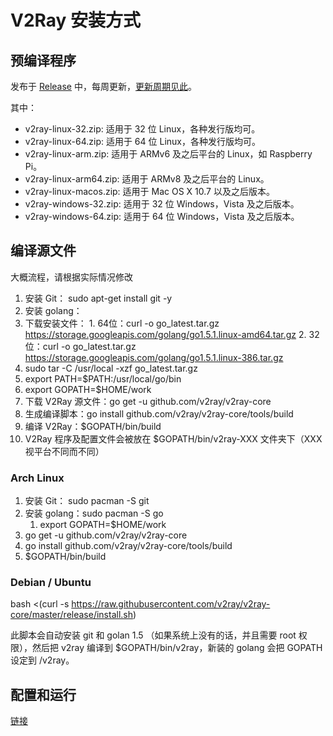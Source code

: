 # V2Ray 安装方式

## 预编译程序
发布于 [Release](https://github.com/v2ray/v2ray-core/releases) 中，每周更新，[更新周期见此](https://github.com/V2Ray/v2ray-core/blob/master/spec/roadmap.md)。

其中：
* v2ray-linux-32.zip: 适用于 32 位 Linux，各种发行版均可。
* v2ray-linux-64.zip: 适用于 64 位 Linux，各种发行版均可。
* v2ray-linux-arm.zip: 适用于 ARMv6 及之后平台的 Linux，如 Raspberry Pi。
* v2ray-linux-arm64.zip: 适用于 ARMv8 及之后平台的 Linux。
* v2ray-linux-macos.zip: 适用于 Mac OS X 10.7 以及之后版本。
* v2ray-windows-32.zip: 适用于 32 位 Windows，Vista 及之后版本。
* v2ray-windows-64.zip: 适用于 64 位 Windows，Vista 及之后版本。

## 编译源文件

大概流程，请根据实际情况修改

1. 安装 Git： sudo apt-get install git -y
2. 安装 golang：
  1. 下载安装文件：
    1. 64位：curl -o go_latest.tar.gz https://storage.googleapis.com/golang/go1.5.1.linux-amd64.tar.gz
    2. 32位：curl -o go_latest.tar.gz https://storage.googleapis.com/golang/go1.5.1.linux-386.tar.gz
  2. sudo tar -C /usr/local -xzf go_latest.tar.gz
  3. export PATH=$PATH:/usr/local/go/bin
  4. export GOPATH=$HOME/work
3. 下载 V2Ray 源文件：go get -u github.com/v2ray/v2ray-core
4. 生成编译脚本：go install github.com/v2ray/v2ray-core/tools/build
5. 编译 V2Ray：$GOPATH/bin/build
6. V2Ray 程序及配置文件会被放在 $GOPATH/bin/v2ray-XXX 文件夹下（XXX 视平台不同而不同）

### Arch Linux
1. 安装 Git： sudo pacman -S git
2. 安装 golang：sudo pacman -S go
   1. export GOPATH=$HOME/work
3. go get -u github.com/v2ray/v2ray-core
4. go install github.com/v2ray/v2ray-core/tools/build
5. $GOPATH/bin/build

### Debian / Ubuntu
bash <(curl -s https://raw.githubusercontent.com/v2ray/v2ray-core/master/release/install.sh)

此脚本会自动安装 git 和 golan 1.5 （如果系统上没有的话，并且需要 root 权限），然后把 v2ray 编译到 $GOPATH/bin/v2ray，新装的 golang 会把 GOPATH 设定到 /v2ray。


## 配置和运行
[链接](https://github.com/V2Ray/v2ray-core/blob/master/spec/guide.md)
